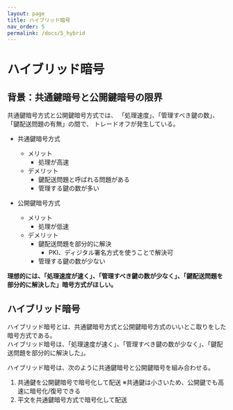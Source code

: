 ```yaml
---
layout: page
title: ハイブリッド暗号
nav_order: 5
permalink: /docs/5_hybrid
---
```


# ハイブリッド暗号
## 背景：共通鍵暗号と公開鍵暗号の限界

共通鍵暗号方式と公開鍵暗号方式では、
「処理速度」、「管理すべき鍵の数」、「鍵配送問題の有無」の間で、
トレードオフが発生している。

- 共通鍵暗号方式
  - メリット
    - 処理が高速
  - デメリット
    - 鍵配送問題と呼ばれる問題がある
    - 管理する鍵の数が多い

- 公開鍵暗号方式
  - メリット
    - 処理が低速
  - デメリット
    - 鍵配送問題を部分的に解決
      - PKI、ディジタル署名方式を使うことで解決可
    - 管理する鍵の数が少ない

**理想的には、「処理速度が速く」、「管理すべき鍵の数が少なく」、「鍵配送問題を部分的に解決した」暗号方式がほしい。**

## ハイブリッド暗号

ハイブリッド暗号とは、共通鍵暗号方式と公開鍵暗号方式のいいとこ取りをした暗号方式である。  
ハイブリッド暗号は、「処理速度が速く」、「管理すべき鍵の数が少なく」、「鍵配送問題を部分的に解決した」。

ハイブリッド暗号は、次のように共通鍵暗号と公開鍵暗号を組み合わせる。

1. 共通鍵を公開鍵暗号で暗号化して配送
  ※共通鍵は小さいため、公開鍵でも高速に暗号化/復号できる
1. 平文を共通鍵暗号方式で暗号化して配送





